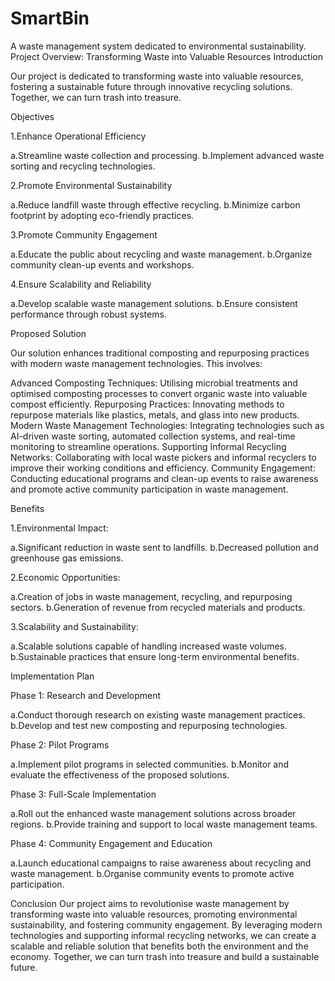 # SmartBin
A waste management system dedicated to environmental sustainability.
Project Overview: Transforming Waste into Valuable Resources
Introduction

Our project is dedicated to transforming waste into valuable resources, fostering a sustainable future through innovative recycling solutions. Together, we can turn trash into treasure.

Objectives

1.Enhance Operational Efficiency

a.Streamline waste collection and processing.
b.Implement advanced waste sorting and recycling technologies.

2.Promote Environmental Sustainability

a.Reduce landfill waste through effective recycling.
b.Minimize carbon footprint by adopting eco-friendly practices.

3.Promote Community Engagement

a.Educate the public about recycling and waste management.
b.Organize community clean-up events and workshops.


4.Ensure Scalability and Reliability

a.Develop scalable waste management solutions.
b.Ensure consistent performance through robust systems.


Proposed Solution

Our solution enhances traditional composting and repurposing practices with modern waste management technologies. This involves:

Advanced Composting Techniques: Utilising microbial treatments and optimised composting processes to convert organic waste into valuable compost efficiently.
Repurposing Practices: Innovating methods to repurpose materials like plastics, metals, and glass into new products.
Modern Waste Management Technologies: Integrating technologies such as AI-driven waste sorting, automated collection systems, and real-time monitoring to streamline operations.
Supporting Informal Recycling Networks: Collaborating with local waste pickers and informal recyclers to improve their working conditions and efficiency.
Community Engagement: Conducting educational programs and clean-up events to raise awareness and promote active community participation in waste management.


Benefits

1.Environmental Impact:

a.Significant reduction in waste sent to landfills.
b.Decreased pollution and greenhouse gas emissions.


2.Economic Opportunities:

a.Creation of jobs in waste management, recycling, and repurposing sectors.
b.Generation of revenue from recycled materials and products.


3.Scalability and Sustainability:

a.Scalable solutions capable of handling increased waste volumes.
b.Sustainable practices that ensure long-term environmental benefits.




Implementation Plan

Phase 1: Research and Development

a.Conduct thorough research on existing waste management practices.
b.Develop and test new composting and repurposing technologies.

Phase 2: Pilot Programs

a.Implement pilot programs in selected communities.
b.Monitor and evaluate the effectiveness of the proposed solutions.

Phase 3: Full-Scale Implementation

a.Roll out the enhanced waste management solutions across broader regions.
b.Provide training and support to local waste management teams.

Phase 4: Community Engagement and Education

a.Launch educational campaigns to raise awareness about recycling and waste management.
b.Organise community events to promote active participation.




Conclusion
Our project aims to revolutionise waste management by transforming waste into valuable resources, promoting environmental sustainability, and fostering community engagement. By leveraging modern technologies and supporting informal recycling networks, we can create a scalable and reliable solution that benefits both the environment and the economy. Together, we can turn trash into treasure and build a sustainable future.

